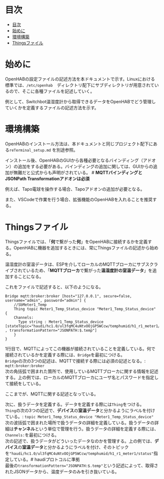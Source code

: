 # 目次
- [目次](#目次)
- [始めに](#始めに)
- [環境構築](#環境構築)
- [Thingsファイル](#thingsファイル)

# 始めに
OpenHABの設定ファイルの記述方法を本ドキュメントで示す。Linuxにおける標準では、`/etc/openhab`　ディレクトリ配下にサブディレクトリが用意されているので、そこに各種ファイルを記述していく。  

例として、Switchbot温湿度計から取得できるデータをOpenHABでどう管理していくかを定義するファイルの記述方法を示す。

# 環境構築
OpenHABのインストール方法は、本ドキュメントと同じプロジェクト配下にある`reTerminal_setup.md` を別途参照。  

インストール後、OpenHABのGUIから各種必要となるバインディング（アドオン）の追加をする必要がある。バインディングの追加に関しては、GUIからの追加が無難だと公式からも声明がされている。 # **MQTTバインディングとJSONPath Transformationアドオンは必須**  

例えば、Tapo電球を操作する場合、Tapoアドオンの追加が必要となる。  

また、VSCodeで作業を行う場合、拡張機能のOpenHABを入れることを推奨する。

# Thingsファイル
Thingsファイルでは、「**何**で繋がった**何**」をOpenHABに接続するかを定義する。OpenHABに機器を追加するときには、常にThingsファイルの記述から始める。  

温湿度計の室温データは、ESPを介してローカルのMQTTブローカにサブスクライブされているため、「**MQTTブローカ**で繋がった**温湿度計の室温データ**」を追加することになる。 

これをファイルで記述すると、以下のようになる。  
```
Bridge mqtt:broker:broker [host="127.0.0.1", secure=false,
username="admin", password="admin"] {
    //SbMeter1_Temp
    Thing topic Meter1_Temp_Status_device "Meter1_Temp_Status_device" {
    Channels:
      Type string : Meter1_Temp_Status_device [stateTopic="haudi/hc1.0/ul3fqMC4uNtvOOjGP5WCcw/temphumid/h1_r1_meter1/status" , transformationPattern="JSONPATH:$.temp"]
    }
}
```

1行目で、MQTTによってこの機器が接続されていることを定義している。何で接続されているかを定義する際には、`Bridge`を最初につける。  
`Bridge`の次の3つの記述は、MQTTで接続する際には必須の記述となる。: `mqtt:broker:broker`  
次の角括弧で囲まれた箇所で、使用しているMQTTブローカに関する情報を記述する。上の例では、ローカルのMQTTブローカにユーザ名とパスワードを指定して接続をしている。  

ここまでが、MQTTに関する記述となっている。  

次に、扱うデータを定義する。データを定義する際には`Thing`をつける。  
`Thing`の次の3つの記述で、**デバイス**の**室温データ**と分かるようにラベルを付けている。: `topic Meter1_Temp_Status_device "Meter1_Temp_Status_device"`  
次の波括弧で囲まれた場所で扱うデータの詳細を定義している。扱うデータの詳細は**チャンネル**という単位で管理を行う。扱うデータの詳細を定義する際には、`Channels:`を最初につける。  
次の記述で、扱うデータがどういったデータなのかを管理する。上の例では、**デバイス**の**室温データ**と分かるようにラベルを付け、そのトピックを`"haudi/hc1.0/ul3fqMC4uNtvOOjGP5WCcw/temphumid/h1_r1_meter1/status"`指定している。# haudiプロトコルに準拠  
最後の`transformationPattern="JSONPATH:$.temp"`という記述によって、取得されたJSONデータから、温度データのみを引き抜いている。